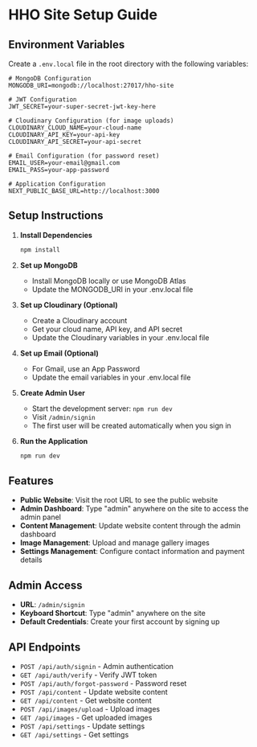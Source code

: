 # HHO Site Setup Guide

## Environment Variables

Create a `.env.local` file in the root directory with the following variables:

```env
# MongoDB Configuration
MONGODB_URI=mongodb://localhost:27017/hho-site

# JWT Configuration
JWT_SECRET=your-super-secret-jwt-key-here

# Cloudinary Configuration (for image uploads)
CLOUDINARY_CLOUD_NAME=your-cloud-name
CLOUDINARY_API_KEY=your-api-key
CLOUDINARY_API_SECRET=your-api-secret

# Email Configuration (for password reset)
EMAIL_USER=your-email@gmail.com
EMAIL_PASS=your-app-password

# Application Configuration
NEXT_PUBLIC_BASE_URL=http://localhost:3000
```

## Setup Instructions

1. **Install Dependencies**
   ```bash
   npm install
   ```

2. **Set up MongoDB**
   - Install MongoDB locally or use MongoDB Atlas
   - Update the MONGODB_URI in your .env.local file

3. **Set up Cloudinary (Optional)**
   - Create a Cloudinary account
   - Get your cloud name, API key, and API secret
   - Update the Cloudinary variables in your .env.local file

4. **Set up Email (Optional)**
   - For Gmail, use an App Password
   - Update the email variables in your .env.local file

5. **Create Admin User**
   - Start the development server: `npm run dev`
   - Visit `/admin/signin`
   - The first user will be created automatically when you sign in

6. **Run the Application**
   ```bash
   npm run dev
   ```

## Features

- **Public Website**: Visit the root URL to see the public website
- **Admin Dashboard**: Type "admin" anywhere on the site to access the admin panel
- **Content Management**: Update website content through the admin dashboard
- **Image Management**: Upload and manage gallery images
- **Settings Management**: Configure contact information and payment details

## Admin Access

- **URL**: `/admin/signin`
- **Keyboard Shortcut**: Type "admin" anywhere on the site
- **Default Credentials**: Create your first account by signing up

## API Endpoints

- `POST /api/auth/signin` - Admin authentication
- `GET /api/auth/verify` - Verify JWT token
- `POST /api/auth/forgot-password` - Password reset
- `POST /api/content` - Update website content
- `GET /api/content` - Get website content
- `POST /api/images/upload` - Upload images
- `GET /api/images` - Get uploaded images
- `POST /api/settings` - Update settings
- `GET /api/settings` - Get settings 